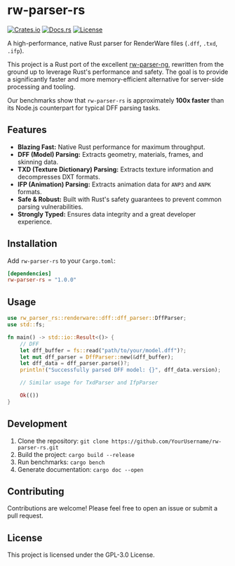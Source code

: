 # rw-parser-rs

[![Crates.io](https://img.shields.io/crates/v/rw-parser-rs.svg)](https://crates.io/crates/rw-parser-rs)
[![Docs.rs](https://docs.rs/rw-parser-rs/badge.svg)](https://docs.rs/rw-parser-rs)
[![License](https://img.shields.io/crates/l/rw-parser-rs.svg)](https://github.com/YourUsername/rw-parser-rs/blob/main/LICENSE)

A high-performance, native Rust parser for RenderWare files (`.dff`, `.txd`, `.ifp`).

This project is a Rust port of the excellent [rw-parser-ng](https://github.com/DepsCian/rw-parser-ng), rewritten from the ground up to leverage Rust's performance and safety. The goal is to provide a significantly faster and more memory-efficient alternative for server-side processing and tooling.

Our benchmarks show that `rw-parser-rs` is approximately **100x faster** than its Node.js counterpart for typical DFF parsing tasks.

## Features

*   **Blazing Fast:** Native Rust performance for maximum throughput.
*   **DFF (Model) Parsing:** Extracts geometry, materials, frames, and skinning data.
*   **TXD (Texture Dictionary) Parsing:** Extracts texture information and decompresses DXT formats.
*   **IFP (Animation) Parsing:** Extracts animation data for `ANP3` and `ANPK` formats.
*   **Safe & Robust:** Built with Rust's safety guarantees to prevent common parsing vulnerabilities.
*   **Strongly Typed:** Ensures data integrity and a great developer experience.

## Installation

Add `rw-parser-rs` to your `Cargo.toml`:

```toml
[dependencies]
rw-parser-rs = "1.0.0"
```

## Usage

```rust
use rw_parser_rs::renderware::dff::dff_parser::DffParser;
use std::fs;

fn main() -> std::io::Result<()> {
    // DFF
    let dff_buffer = fs::read("path/to/your/model.dff")?;
    let mut dff_parser = DffParser::new(&dff_buffer);
    let dff_data = dff_parser.parse()?;
    println!("Successfully parsed DFF model: {}", dff_data.version);

    // Similar usage for TxdParser and IfpParser

    Ok(())
}
```

## Development

1.  Clone the repository: `git clone https://github.com/YourUsername/rw-parser-rs.git`
2.  Build the project: `cargo build --release`
3.  Run benchmarks: `cargo bench`
4.  Generate documentation: `cargo doc --open`

## Contributing

Contributions are welcome! Please feel free to open an issue or submit a pull request.

## License

This project is licensed under the GPL-3.0 License.